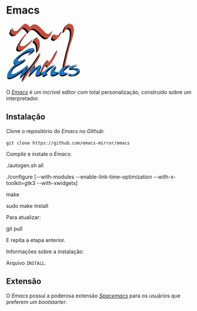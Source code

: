 # Emacs

![](/images/emacs-old-logo.png)

O [_Emacs_](https://www.gnu.org/software/emacs/) é um incrível editor com total personalização, construído sobre um interpretador.

## Instalação

 Clone o repositório do _Emacs_ no _Github_:

`git clone https://github.com/emacs-mirror/emacs` 

Compile e instale o _Emacs_:

.\/autogen.sh all

.\/configure \[--with-modules --enable-link-time-optimization --with-x-toolkit=gtk3 --with-xwidgets\]

make

sudo make install

Para atualizar:

git pull

E repita a etapa anterior. 

Informações sobre a instalação:

Arquivo `INSTALL`. 

## Extensão

O _Emacs_ possui a poderosa extensão [_Spacemacs_](http://spacemacs.org/) para os usuários que preferem um _bootstarter_.


